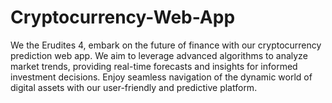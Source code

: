 # Cryptocurrency-Web-App
We the Erudites 4, embark on the future of finance with our cryptocurrency prediction web app. We aim to leverage advanced algorithms to analyze market trends, providing real-time forecasts and insights for informed investment decisions. Enjoy seamless navigation of the dynamic world of digital assets with our user-friendly and predictive platform.
